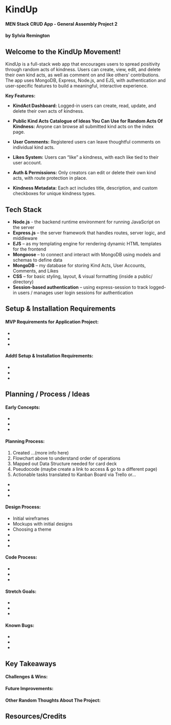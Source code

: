 # KindUp

#### MEN Stack CRUD App - General Assembly Project 2

#### by Sylvia Remington

## Welcome to the KindUp Movement!
KindUp is a full-stack web app that encourages users to spread positivity through random acts of kindness. Users can create, view, edit, and delete their own kind acts, as well as comment on and like others’ contributions. The app uses MongoDB, Express, Node.js, and EJS, with authentication and user-specific features to build a meaningful, interactive experience.


**Key Features:**

- **KindAct Dashboard:** Logged-in users can create, read, update, and delete their own acts of kindness.

- **Public Kind Acts Catalogue of Ideas You Can Use for Random Acts Of Kindness:** Anyone can browse all submitted kind acts on the index page.

- **User Comments:** Registered users can leave thoughtful comments on individual kind acts.

- **Likes System:** Users can “like” a kindness, with each like tied to their user account.

- **Auth & Permissions:** Only creators can edit or delete their own kind acts, with route protection in place.

- **Kindness Metadata:** Each act includes title, description, and custom checkboxes for unique kindness types.


## Tech Stack
- **Node.js** - the backend runtime environment for running JavaScript on the server
- **Express.js** – the server framework that handles routes, server logic, and middleware
- **EJS** – as my templating engine for rendering dynamic HTML templates for the frontend
- **Mongoose** – to connect and interact with MongoDB using models and schemas to define data 
- **MongoDB** – my database for storing Kind Acts, User Accounts, Comments, and Likes
- **CSS** – for basic styling, layout, & visual formatting (inside a public/ directory)
- **Session-based authentication** – using express-session to track logged-in users / manages user login sessions for authentication

## Setup & Installation Requirements
#### MVP Requirements for Application Project:
- 
- 
- 
#### Addtl Setup & Installation Requirements:
- 
- 
- 

## Planning / Process / Ideas
#### Early Concepts:
- 
- 
- 

#### Planning Process:
1. Created ...(more info here)
2. Flowchart above to understand order of operations
3. Mapped out Data Structure needed for card deck
4. Pseudocode (maybe create a link to access & go to a different page)
5. Actionable tasks translated to Kanban Board via Trello or...
- 
- 
- 

#### Design Process:
- Initial wireframes
- Mockups with initial designs
- Choosing a theme
- 
- 
- 

#### Code Process:
- 
- 
- 

#### Stretch Goals:
- 
- 
- 

#### Known Bugs:
- 
- 
- 


## Key Takeaways
#### Challenges & Wins:
#### Future Improvements:
#### Other Random Thoughts About The Project:

## Resources/Credits


